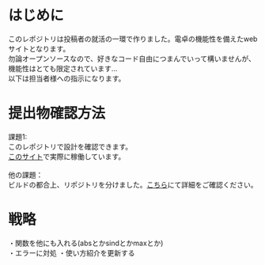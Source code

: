 # はじめに
このレポジトリは投稿者の就活の一環で作りました。電卓の機能性を備えたwebサイトとなります。<br>
勿論オープンソースなので、好きなコード自由につまんでいって構いませんが、機能性はとても限定されています...<br>
以下は担当者様への指示になります。<br>

# 提出物確認方法
課題1:<br>
このレポジトリで設計を確認できます。<br>
[このサイト](https://trueryob.github.io/Nangokusoft-assignment-1/)で実際に稼働しています。<br>
<br>
他の課題：<br>
ビルドの都合上、リポジトリを分けました。[こちら](https://github.com/TrueRyoB/Nangokusoft-assignment-other/blob/main/README.md)にて詳細をご確認ください。

# 戦略
・関数を他にも入れる(absとかsindとかmaxとか)<br>
・エラーに対処
・使い方紹介を更新する<br>
